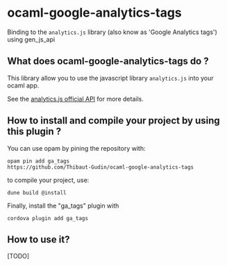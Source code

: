 # ocaml-google-analytics-tags
Binding to the `analytics.js` library (also know as 'Google Analytics
tags') using gen_js_api

## What does ocaml-google-analytics-tags do ?

This library allow you to use the javascript library `analytics.js` into
your ocaml app.

See the [analytics.js official
API](https://developers.google.com/analytics/devguides/collection/analyticsjs/)
for more details.

## How to install and compile your project by using this plugin ?

You can use opam by pining the repository with:
```Shell
opam pin add ga_tags
https://github.com/Thibaut-Gudin/ocaml-google-analytics-tags
```

to compile your project, use:
```Shell
dune build @install
```

Finally, install the "ga_tags" plugin with
```Shell
cordova plugin add ga_tags
```

## How to use it?
[TODO]
